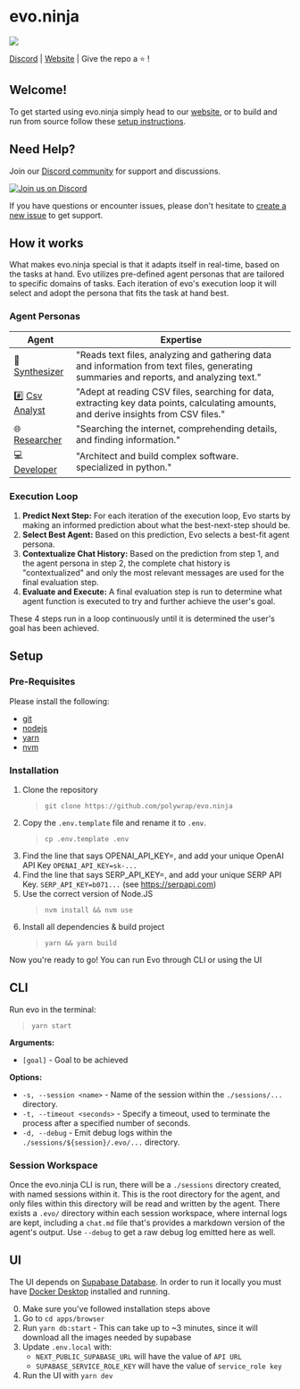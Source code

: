 # evo.ninja  

![](https://hackmd.io/_uploads/ByWjLKAhn.png)

[Discord](https://discord.gg/r3rwh69cCa) | [Website](https://evo.ninja) | Give the repo a :star: !  

## Welcome!

To get started using evo.ninja simply head to our [website](https://evo.ninja), or to build and run from source follow these [setup instructions](#setup).

## Need Help?

Join our [Discord community](https://discord.gg/r3rwh69cCa) for support and discussions.

[![Join us on Discord](https://invidget.switchblade.xyz/r3rwh69cCa)](https://discord.gg/r3rwh69cCa)

If you have questions or encounter issues, please don't hesitate to [create a new issue](https://github.com/polywrap/evo.ninja/issues/new/choose) to get support.

## How it works

What makes evo.ninja special is that it adapts itself in real-time, based on the tasks at hand. Evo utilizes pre-defined agent personas that are tailored to specific domains of tasks. Each iteration of evo's execution loop it will select and adopt the persona that fits the task at hand best.

### Agent Personas

| Agent | Expertise |
|-|-|
| 📝[Synthesizer](./packages/agents/src/agents/Synthesizer/index.ts) | "Reads text files, analyzing and gathering data and information from text files, generating summaries and reports, and analyzing text." |
| #️⃣ [Csv Analyst](./packages/agents/src/agents/CsvAnalyst/index.ts) | "Adept at reading CSV files, searching for data, extracting key data points, calculating amounts, and derive insights from CSV files." |
| 🌐 [Researcher](./packages/agents/src/agents/Researcher/index.ts) | "Searching the internet, comprehending details, and finding information." |
| 💻 [Developer](./packages/agents/src/agents/Developer/index.ts) | "Architect and build complex software. specialized in python." |

### Execution Loop

1. **Predict Next Step:** For each iteration of the execution loop, Evo starts by making an informed prediction about what the best-next-step should be.
2. **Select Best Agent:** Based on this prediction, Evo selects a best-fit agent persona.
3. **Contextualize Chat History:** Based on the prediction from step 1, and the agent persona in step 2, the complete chat history is "contextualized" and only the most relevant messages are used for the final evaluation step.
4. **Evaluate and Execute:** A final evaluation step is run to determine what agent function is executed to try and further achieve the user's goal.

These 4 steps run in a loop continuously until it is determined the user's goal has been achieved.

## Setup

### Pre-Requisites
Please install the following:
- [git](https://git-scm.com/book/en/v2/Getting-Started-Installing-Git)
- [nodejs](https://nodejs.org/en/download/package-manager#alpine-linux)
- [yarn](https://classic.yarnpkg.com/lang/en/docs/install/#debian-stable)
- [nvm](https://github.com/nvm-sh/nvm#installing-and-updating)

### Installation
1. Clone the repository 
    > `git clone https://github.com/polywrap/evo.ninja`
2. Copy the `.env.template` file and rename it to `.env`.  
    > `cp .env.template .env`
3. Find the line that says OPENAI_API_KEY=, and add your unique OpenAI API Key
`OPENAI_API_KEY=sk-...`
4. Find the line that says SERP_API_KEY=, and add your unique SERP API Key.
`SERP_API_KEY=b071...` (see https://serpapi.com)
5. Use the correct version of Node.JS
    > `nvm install && nvm use`
6. Install all dependencies & build project
    > `yarn && yarn build`

Now you're ready to go! You can run Evo through CLI or using the UI

## CLI

Run evo in the terminal:
> `yarn start`

**Arguments:**
- `[goal]` - Goal to be achieved

**Options:**
- `-s, --session <name>` - Name of the session within the `./sessions/...` directory.
- `-t, --timeout <seconds>` - Specify a timeout, used to terminate the process after a specified number of seconds.
- `-d, --debug` - Emit debug logs within the `./sessions/${session}/.evo/...` directory.

### Session Workspace
Once the evo.ninja CLI is run, there will be a `./sessions` directory created, with named sessions within it. This is the root directory for the agent, and only files within this directory will be read and written by the agent. There exists a `.evo/` directory within each session workspace, where internal logs are kept, including a `chat.md` file that's provides a markdown version of the agent's output. Use `--debug` to get a raw debug log emitted here as well.

## UI

The UI depends on [Supabase Database](https://supabase.com/). In order to run it locally you must have [Docker Desktop](https://docs.docker.com/get-docker/) installed and running.

0. Make sure you've followed installation steps above
1. Go to `cd apps/browser`
2. Run `yarn db:start` - This can take up to ~3 minutes, since it will download all the images needed by supabase
3. Update `.env.local` with:
    - `NEXT_PUBLIC_SUPABASE_URL` will have the value of `API URL`
    - `SUPABASE_SERVICE_ROLE_KEY` will have the value of `service_role key`
4. Run the UI with `yarn dev`
